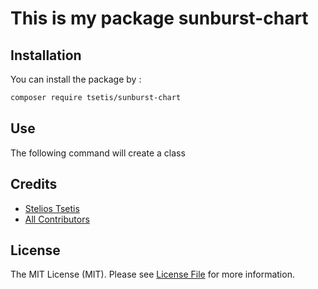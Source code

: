 # This is my package sunburst-chart

## Installation

You can install the package by :

```bash
composer require tsetis/sunburst-chart
```

## Use

The following command will create a class

## Credits

-   [Stelios Tsetis](https://github.com/tsetis)
-   [All Contributors](../../contributors)

## License

The MIT License (MIT). Please see [License File](LICENSE.md) for more information.

